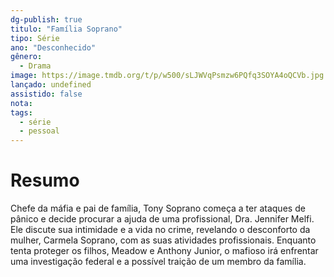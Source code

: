 ```yaml
---
dg-publish: true
titulo: "Família Soprano"
tipo: Série
ano: "Desconhecido"
gênero:
  - Drama
image: https://image.tmdb.org/t/p/w500/sLJWVqPsmzw6PQfq3SOYA4oQCVb.jpg
lançado: undefined
assistido: false
nota: 
tags:
  - série
  - pessoal
---
```


# Resumo
Chefe da máfia e pai de família, Tony Soprano começa a ter ataques de pânico e decide procurar a ajuda de uma profissional, Dra. Jennifer Melfi. Ele discute sua intimidade e a vida no crime, revelando o desconforto da mulher, Carmela Soprano, com as suas atividades profissionais. Enquanto tenta proteger os filhos, Meadow e Anthony Junior, o mafioso irá enfrentar uma investigação federal e a possível traição de um membro da família.
